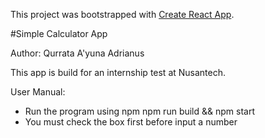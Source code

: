 This project was bootstrapped with [Create React App](https://github.com/facebookincubator/create-react-app).

#Simple Calculator App

Author: Qurrata A'yuna Adrianus

This app is build for an internship test at Nusantech.

User Manual:
- Run the program using npm
	npm run build && npm start
- You must check the box first before input a number